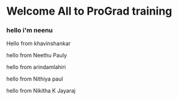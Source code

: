 # Welcome All to ProGrad training

### hello i'm neenu 

Hello from khavinshankar

hello from Neethu Pauly

hello from arindamlahiri

hello from Nithiya paul

hello from Nikitha K Jayaraj
